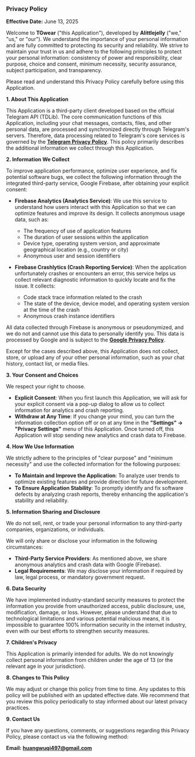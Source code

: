 ### **Privacy Policy**

**Effective Date:** June 13, 2025

Welcome to **TGwear** ("this Application"), developed by **Alittlejelly** ("we," "us," or "our"). We understand the importance of your personal information and are fully committed to protecting its security and reliability. We strive to maintain your trust in us and adhere to the following principles to protect your personal information: consistency of power and responsibility, clear purpose, choice and consent, minimum necessity, security assurance, subject participation, and transparency.

Please read and understand this Privacy Policy carefully before using this Application.

**1. About This Application**

This Application is a third-party client developed based on the official Telegram API (TDLib). The core communication functions of this Application, including your chat messages, contacts, files, and other personal data, are processed and synchronized directly through Telegram's servers. Therefore, data processing related to Telegram's core services is governed by the **[Telegram Privacy Policy](https://telegram.org/privacy)**. This policy primarily describes the additional information we collect through this Application.

**2. Information We Collect**

To improve application performance, optimize user experience, and fix potential software bugs, we collect the following information through the integrated third-party service, Google Firebase, after obtaining your explicit consent:

* **Firebase Analytics (Analytics Service)**: We use this service to understand how users interact with this Application so that we can optimize features and improve its design. It collects anonymous usage data, such as:

    * The frequency of use of application features
    * The duration of user sessions within the application
    * Device type, operating system version, and approximate geographical location (e.g., country or city)
    * Anonymous user and session identifiers

* **Firebase Crashlytics (Crash Reporting Service)**: When the application unfortunately crashes or encounters an error, this service helps us collect relevant diagnostic information to quickly locate and fix the issue. It collects:

    * Code stack trace information related to the crash
    * The state of the device, device model, and operating system version at the time of the crash
    * Anonymous crash instance identifiers

All data collected through Firebase is anonymous or pseudonymized, and we do not and cannot use this data to personally identify you. This data is processed by Google and is subject to the **[Google Privacy Policy](https://policies.google.com/privacy)**.

Except for the cases described above, this Application does not collect, store, or upload any of your other personal information, such as your chat history, contact list, or media files.

**3. Your Consent and Choices**

We respect your right to choose.

* **Explicit Consent**: When you first launch this Application, we will ask for your explicit consent via a pop-up dialog to allow us to collect information for analytics and crash reporting.
* **Withdraw at Any Time**: If you change your mind, you can turn the information collection option off or on at any time in the **"Settings" -\> "Privacy Settings"** menu of this Application. Once turned off, this Application will stop sending new analytics and crash data to Firebase.

**4. How We Use Information**

We strictly adhere to the principles of "clear purpose" and "minimum necessity" and use the collected information for the following purposes:

* **To Maintain and Improve the Application**: To analyze user trends to optimize existing features and provide direction for future development.
* **To Ensure Application Stability**: To promptly identify and fix software defects by analyzing crash reports, thereby enhancing the application's stability and reliability.

**5. Information Sharing and Disclosure**

We do not sell, rent, or trade your personal information to any third-party companies, organizations, or individuals.

We will only share or disclose your information in the following circumstances:

* **Third-Party Service Providers**: As mentioned above, we share anonymous analytics and crash data with Google (Firebase).
* **Legal Requirements**: We may disclose your information if required by law, legal process, or mandatory government request.

**6. Data Security**

We have implemented industry-standard security measures to protect the information you provide from unauthorized access, public disclosure, use, modification, damage, or loss. However, please understand that due to technological limitations and various potential malicious means, it is impossible to guarantee 100% information security in the internet industry, even with our best efforts to strengthen security measures.

**7. Children's Privacy**

This Application is primarily intended for adults. We do not knowingly collect personal information from children under the age of 13 (or the relevant age in your jurisdiction).

**8. Changes to This Policy**

We may adjust or change this policy from time to time. Any updates to this policy will be published with an updated effective date. We recommend that you review this policy periodically to stay informed about our latest privacy practices.

**9. Contact Us**

If you have any questions, comments, or suggestions regarding this Privacy Policy, please contact us via the following method:

**Email:** **huangwuqi497@gmail.com**
